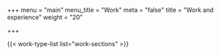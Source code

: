 +++
menu = "main"
menu_title = "Work"
meta = "false"
title = "Work and experience"
weight = "20"

+++

{{< work-type-list list="work-sections" >}}
